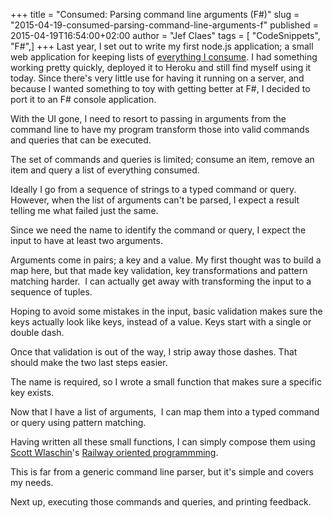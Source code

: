 +++
title = "Consumed: Parsing command line arguments (F#)"
slug = "2015-04-19-consumed-parsing-command-line-arguments-f"
published = 2015-04-19T16:54:00+02:00
author = "Jef Claes"
tags = [ "CodeSnippets", "F#",]
+++
Last year, I set out to write my first node.js application; a small web
application for keeping lists of [everything I
consume](http://www.jefclaes.be/2015/01/consumed-in-2014.html). I had
something working pretty quickly, deployed it to Heroku and still find
myself using it today. Since there's very little use for having it
running on a server, and because I wanted something to toy with getting
better at F\#, I decided to port it to an F\# console application.  
  
With the UI gone, I need to resort to passing in arguments from the
command line to have my program transform those into valid commands and
queries that can be executed.  
  
The set of commands and queries is limited; consume an item, remove an
item and query a list of everything consumed.

  

Ideally I go from a sequence of strings to a typed command or query.
However, when the list of arguments can't be parsed, I expect a result
telling me what failed just the same.

  

Since we need the name to identify the command or query, I expect the
input to have at least two arguments.

  

Arguments come in pairs; a key and a value. My first thought was to
build a map here, but that made key validation, key transformations and
pattern matching harder.  I can actually get away with transforming the
input to a sequence of tuples.

  

Hoping to avoid some mistakes in the input, basic validation makes sure
the keys actually look like keys, instead of a value. Keys start with a
single or double dash.

  

Once that validation is out of the way, I strip away those dashes. That
should make the two last steps easier.

  

The name is required, so I wrote a small function that makes sure a
specific key exists.

  

Now that I have a list of arguments,  I can map them into a typed
command or query using pattern matching.

  

Having written all these small functions, I can simply compose them
using [Scott Wlaschin](https://twitter.com/scottwlaschin)'s [Railway
oriented
programmming](http://fsharpforfunandprofit.com/posts/recipe-part2/).  
  

This is far from a generic command line parser, but it's simple and
covers my needs.  
  
Next up, executing those commands and queries, and printing feedback.

